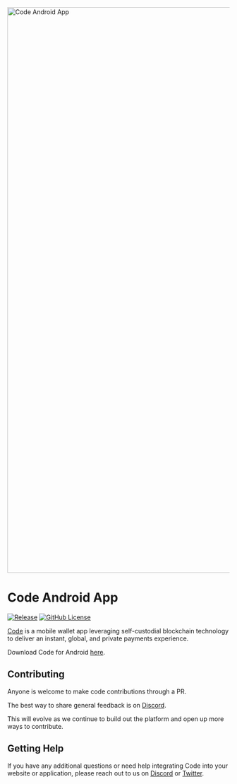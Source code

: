 <img width="1280" alt="Code Android App" src="https://github.com/code-payments/code-android-app/assets/5760385/dccb71f2-b768-48c0-be8e-f70543301ee1">

# Code Android App

[![Release](https://img.shields.io/github/v/release/code-payments/code-android-app.svg)](https://github.com/code-payments/code-android-app/releases/latest)
[![GitHub License](https://img.shields.io/badge/license-MIT-lightgrey.svg?style=flat)](https://github.com/code-payments/code-android-app/blob/main/LICENSE.md)

[Code](https://getcode.com) is a mobile wallet app leveraging self-custodial blockchain technology to deliver an instant, global, and private payments experience. 

Download Code for Android [here](https://play.google.com/store/apps/details?id=com.getcode).

## Contributing

Anyone is welcome to make code contributions through a PR. 

The best way to share general feedback is on [Discord](https://discord.gg/T8Tpj8DBFp). 

This will evolve as we continue to build out the platform and open up more ways to contribute.

## Getting Help

If you have any additional questions or need help integrating Code into your website or application, please reach out to us on [Discord](https://discord.gg/T8Tpj8DBFp) or [Twitter](https://twitter.com/getcode).
